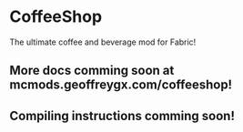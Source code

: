 # CoffeeShop
The ultimate coffee and beverage mod for Fabric!

## More docs comming soon at mcmods.geoffreygx.com/coffeeshop!
## Compiling instructions comming soon!
